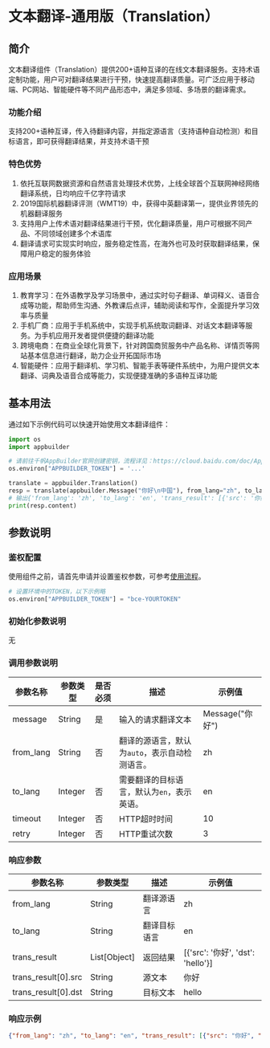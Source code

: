# 文本翻译-通用版（Translation）

## 简介
文本翻译组件（Translation）提供200+语种互译的在线文本翻译服务。支持术语定制功能，用户可对翻译结果进行干预，快速提高翻译质量。可广泛应用于移动端、PC网站、智能硬件等不同产品形态中，满足多领域、多场景的翻译需求。

### 功能介绍
支持200+语种互译，传入待翻译内容，并指定源语言（支持语种自动检测）和目标语言，即可获得翻译结果，并支持术语干预

### 特色优势
1. 依托互联网数据资源和自然语言处理技术优势，上线全球首个互联网神经网络翻译系统，日均响应千亿字符请求
2. 2019国际机器翻译评测（WMT19）中，获得中英翻译第一，提供业界领先的机器翻译服务
3. 支持用户上传术语对翻译结果进行干预，优化翻译质量，用户可根据不同产品、不同领域创建多个术语库
4. 翻译请求可实现实时响应，服务稳定性高，在海外也可及时获取翻译结果，保障用户稳定的服务体验

### 应用场景
1. 教育学习：在外语教学及学习场景中，通过实时句子翻译、单词释义、语音合成等功能，帮助师生沟通、外教课后点评，辅助阅读和写作，全面提升学习效率与质量
2. 手机厂商：应用于手机系统中，实现手机系统取词翻译、对话文本翻译等服务。为手机应用开发者提供便捷的翻译功能
3. 跨境电商：在商业全球化背景下，针对跨国商贸服务中产品名称、详情页等网站基本信息进行翻译，助力企业开拓国际市场
4. 智能硬件：应用于翻译机、学习机、智能手表等硬件系统中，为用户提供文本翻译、词典及语音合成等能力，实现便捷准确的多语种互译功能

## 基本用法
通过如下示例代码可以快速开始使用文本翻译组件：
```python
import os
import appbuilder

# 请前往千帆AppBuilder官网创建密钥，流程详见：https://cloud.baidu.com/doc/AppBuilder/s/Olq6grrt6#1%E3%80%81%E5%88%9B%E5%BB%BA%E5%AF%86%E9%92%A5
os.environ["APPBUILDER_TOKEN"] = '...'

translate = appbuilder.Translation()
resp = translate(appbuilder.Message("你好\n中国"), from_lang="zh", to_lang="en")
# 输出{'from_lang': 'zh', 'to_lang': 'en', 'trans_result': [{'src': '你好', 'dst': 'hello'}, {'src': '中国', 'dst': 'China'}]}
print(resp.content)
```

## 参数说明
### 鉴权配置
使用组件之前，请首先申请并设置鉴权参数，可参考[使用流程](https://cloud.baidu.com/doc/AppBuilder/s/Olq6grrt6#1%E3%80%81%E5%88%9B%E5%BB%BA%E5%AF%86%E9%92%A5)。
```python
# 设置环境中的TOKEN，以下示例略
os.environ["APPBUILDER_TOKEN"] = "bce-YOURTOKEN"
```

### 初始化参数说明
无

### 调用参数说明
|参数名称 |参数类型 |是否必须 |描述 | 示例值    |
|--------|--------|--------|----|--------|
|message |String  |是 |输入的请求翻译文本| Message("你好") |
|from_lang|String|否 |翻译的源语言，默认为`auto`，表示自动检测语言。| zh    |
|to_lang|Integer|否 |需要翻译的目标语言，默认为`en`，表示英语。| en  |
|timeout|Integer|否 |HTTP超时时间| 10     |
|retry|Integer|否 |HTTP重试次数| 3      |

### 响应参数
|参数名称 |参数类型 |描述 |示例值|
|--------|--------|----|------|
|from_lang  |String  |翻译源语言| zh|
|to_lang  |String  |翻译目标语言|en|
|trans_result  |List[Object]  |返回结果|[{'src': '你好', 'dst': 'hello'}]|
|trans_result[0].src  |String  |源文本|你好|
|trans_result[0].dst  |String  |目标文本|hello|

### 响应示例
```json
{"from_lang": "zh", "to_lang": "en", "trans_result": [{"src": "你好", "dst": "hello"}]}
```